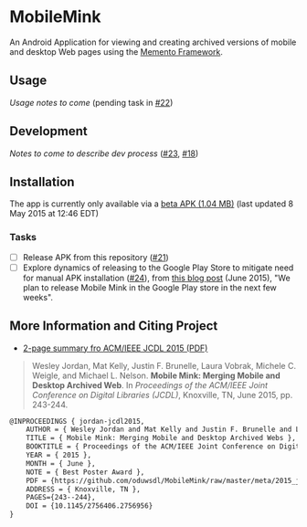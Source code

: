 # MobileMink
An Android Application for viewing and creating archived versions of mobile and desktop Web pages using the [Memento Framework](https://tools.ietf.org/html/rfc7089).

## Usage

_Usage notes to come_ (pending task in [#22](https://github.com/oduwsdl/MobileMink/issues/22))

## Development

_Notes to come to describe dev process_ ([#23](https://github.com/oduwsdl/MobileMink/issues/23), [#18](https://github.com/oduwsdl/MobileMink/issues/18))

## Installation

The app is currently only available via a [beta APK (1.04 MB)](https://github.com/Thing342/MobileMemento/releases/download/0.6/mobileMink-0.6-release.apk) (last updated 8 May 2015 at 12:46 EDT)

### Tasks
- [ ] Release APK from this repository ([#21](https://github.com/oduwsdl/MobileMink/issues/21))
- [ ] Explore dynamics of releasing to the Google Play Store to mitigate need for manual APK installation ([#24](https://github.com/oduwsdl/MobileMink/issues/23)), from [this blog post](https://ws-dl.blogspot.com/2015/06/2015-06-09-mobile-mink-merges-mobile.html) (June 2015), "We plan to release Mobile Mink in the Google Play store in the next few weeks". 

## More Information and Citing Project

* [2-page summary fro ACM/IEEE JCDL 2015 (PDF)](https://github.com/oduwsdl/MobileMink/raw/master/meta/2015_jcdl_mobileMink.pdf)

> Wesley Jordan, Mat Kelly, Justin F. Brunelle, Laura Vobrak, Michele C. Weigle, and Michael L. Nelson. __Mobile Mink: Merging Mobile and Desktop Archived Web__. In _Proceedings of the ACM/IEEE Joint Conference on Digital Libraries (JCDL)_, Knoxville, TN, June 2015, pp. 243-244.

```latex
@INPROCEEDINGS { jordan-jcdl2015,
    AUTHOR = { Wesley Jordan and Mat Kelly and Justin F. Brunelle and Laura Vobrak and Michele C. Weigle and Michael L. Nelson },
    TITLE = { Mobile Mink: Merging Mobile and Desktop Archived Webs },
    BOOKTITLE = { Proceedings of the ACM/IEEE Joint Conference on Digital Libraries (JCDL) },
    YEAR = { 2015 },
    MONTH = { June },
    NOTE = { Best Poster Award },
    PDF = {https://github.com/oduwsdl/MobileMink/raw/master/meta/2015_jcdl_mobileMink.pdf },
    ADDRESS = { Knoxville, TN },
    PAGES={243--244},
    DOI = {10.1145/2756406.2756956}
}
```

